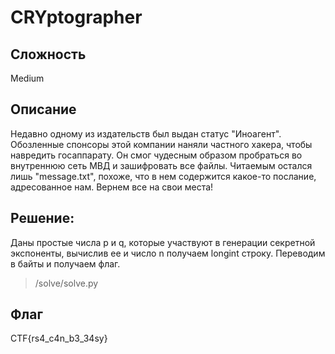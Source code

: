 # CRYptographer
## Сложность
Medium

## Описание
Недавно одному из издательств был выдан статус "Иноагент". Обозленные спонсоры этой компании наняли частного хакера, чтобы навредить госаппарату.  Он смог чудесным образом пробраться во внутреннюю сеть МВД и зашифровать все файлы. Читаемым остался лишь "message.txt", похоже, что в нем содержится какое-то послание, адресованное нам. Вернем все на свои места!

## Решение:
Даны простые числа p и q, которые участвуют в генерации секретной экспоненты, вычислив ее и число n получаем longint строку. Переводим в байты и получаем флаг.
> /solve/solve.py
 
## Флаг
CTF{rs4_c4n_b3_34sy}
